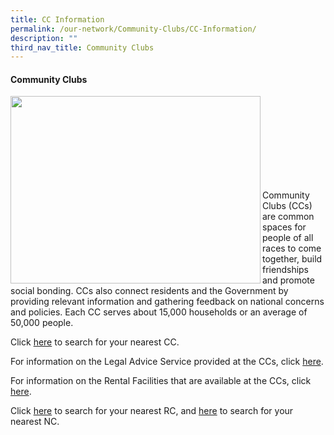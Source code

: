 ```yaml
---
title: CC Information
permalink: /our-network/Community-Clubs/CC-Information/
description: ""
third_nav_title: Community Clubs
---
```

#### Community Clubs

<img style="height:300px;width:400px"  align="left" src="/images/Our%20Network/Community%20Club/MacPherson%20CC%20Photograph.jpg"><br><br><br><br><br><br><br><br>

Community Clubs (CCs) are common spaces for people of all races to come together, build friendships and promote social bonding. CCs also connect residents and the Government by providing relevant information and gathering feedback on national concerns and policies. Each CC serves about 15,000 households or an average of 50,000 people.

Click [here](https://www.onepa.gov.sg/cc) to search for your nearest CC.

For information on the Legal Advice Service provided at the CCs, click [here](/our-network/Community-Clubs/Legal-Advice-Service).

For information on the Rental Facilities that are available at the CCs, click [here](/our-network/Community-Clubs/Rentals).

Click [here](https://www.onepa.gov.sg/rc) to search for your nearest RC, and [here](https://www.onepa.gov.sg/rc) to search for your nearest NC.
